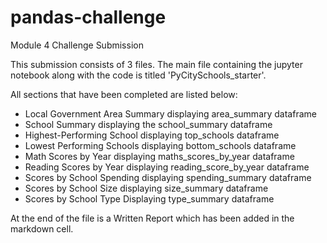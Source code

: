 # pandas-challenge
Module 4 Challenge Submission 

This submission consists of 3 files. The main file containing the jupyter notebook along with the code is titled 'PyCitySchools_starter'.

All sections that have been completed are listed below: 
- Local Government Area Summary displaying area_summary dataframe
- School Summary displaying the school_summary dataframe
- Highest-Performing School displaying top_schools dataframe
- Lowest Performing Schools displaying bottom_schools dataframe
- Math Scores by Year displaying maths_scores_by_year dataframe
- Reading Scores by Year displaying reading_score_by_year dataframe
- Scores by School Spending displaying spending_summary dataframe
- Scores by School Size displaying size_summary dataframe
- Scores by School Type Displaying type_summary dataframe

At the end of the file is a Written Report which has been added in the markdown cell.


